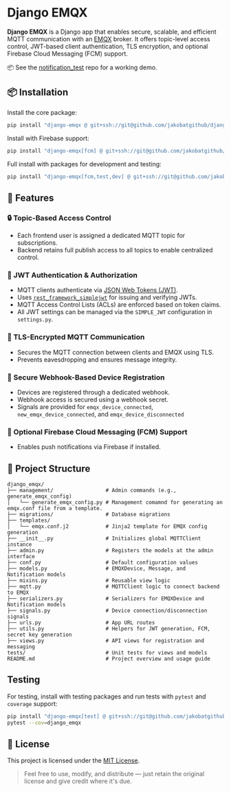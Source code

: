 # Django EMQX

**Django EMQX** is a Django app that enables secure, scalable, and efficient MQTT communication with an [EMQX](https://www.emqx.io/) broker. It offers topic-level access control, JWT-based client authentication, TLS encryption, and optional Firebase Cloud Messaging (FCM) support.

📦 See the [notification_test](https://github.com/jakobatgithub/notification_test) repo for a working demo.


## 📦 Installation

Install the core package:
```bash
pip install "django-emqx @ git+ssh://git@github.com/jakobatgithub/django-emqx.git@main"
```
Install with Firebase support:
```bash
pip install "django-emqx[fcm] @ git+ssh://git@github.com/jakobatgithub/django-emqx.git@main"
```

Full install with packages for development and testing:
```bash
pip install "django-emqx[fcm,test,dev] @ git+ssh://git@github.com/jakobatgithub/django-emqx.git@main"
```


## 🚀 Features

### 🔒 Topic-Based Access Control
- Each frontend user is assigned a dedicated MQTT topic for subscriptions.
- Backend retains full publish access to all topics to enable centralized control.

### 🔐 JWT Authentication & Authorization
- MQTT clients authenticate via [JSON Web Tokens (JWT)](https://jwt.io/).
- Uses [`rest_framework_simplejwt`](https://github.com/jazzband/django-rest-framework-simplejwt) for issuing and verifying JWTs.
- MQTT Access Control Lists (ACLs) are enforced based on token claims.
- All JWT settings can be managed via the `SIMPLE_JWT` configuration in `settings.py`.

### 📡 TLS-Encrypted MQTT Communication
- Secures the MQTT connection between clients and EMQX using TLS.
- Prevents eavesdropping and ensures message integrity.

### 🔁 Secure Webhook-Based Device Registration
- Devices are registered through a dedicated webhook.
- Webhook access is secured using a webhook secret.
- Signals are provided for `emqx_device_connected`, `new_emqx_device_connected`, and  `emqx_device_disconnected`

### 🔔 Optional Firebase Cloud Messaging (FCM) Support
- Enables push notifications via Firebase if installed.



## 🧭 Project Structure

```text
django_emqx/
├── management/                 # Admin commands (e.g., generate_emqx_config)
│   └── generate_emqx_config.py # Management comamnd for generating an emqx.conf file from a template.
├── migrations/                 # Database migrations
├── templates/                  
│   └── emqx.conf.j2            # Jinja2 template for EMQX config generation
├── __init__.py                 # Initializes global MQTTClient instance
├── admin.py                    # Registers the models at the admin interface
├── conf.py                     # Default configuration values
├── models.py                   # EMQXDevice, Message, and Notification models
├── mixins.py                   # Reusable view logic
├── mqtt.py                     # MQTTClient logic to connect backend to EMQX
├── serializers.py              # Serializers for EMQXDevice and Notification models
├── signals.py                  # Device connection/disconnection signals
├── urls.py                     # App URL routes
├── utils.py                    # Helpers for JWT generation, FCM, secret key generation
├── views.py                    # API views for registration and messaging
tests/                          # Unit tests for views and models
README.md                       # Project overview and usage guide
```

## Testing

For testing, install with testing packages and run tests with `pytest` and `coverage` support:
```bash
pip install "django-emqx[test] @ git+ssh://git@github.com/jakobatgithub/django-emqx.git@main"
pytest --cov=django_emqx
```

## 📄 License

This project is licensed under the [MIT License](./LICENSE).

> Feel free to use, modify, and distribute — just retain the original license and give credit where it's due.
